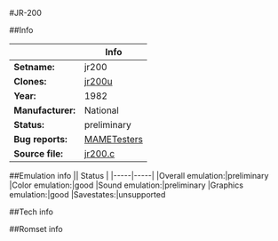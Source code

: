 #JR-200

##Info

||Info|
|-----|-----|
|**Setname:**|jr200
|**Clones:**|[jr200u](jr200u.md)
|**Year:**|1982
|**Manufacturer:**|National
|**Status:**|preliminary
|**Bug reports:**|[MAMETesters](http://mametesters.org/view_all_set.php?type=1&temporary=y&search=jr200.c)
|**Source file:**|[jr200.c](https://github.com/mamedev/mame/blob/master/src/mess/drivers/jr200.c)

##Emulation info
|| Status |
|-----|-----|
|Overall emulation:|preliminary
|Color emulation:|good
|Sound emulation:|preliminary
|Graphics emulation:|good
|Savestates:|unsupported

##Tech info

##Romset info

<!--- START OF EDITED COMMENT DO NOT TOUCH TEXT ABOVE-->

